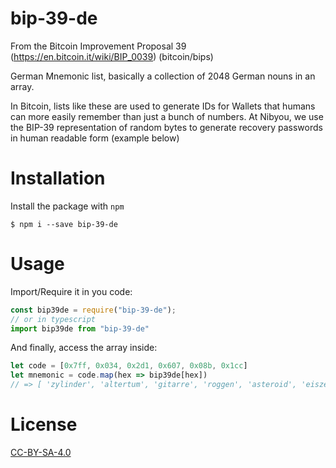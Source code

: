 # bip-39-de
From the Bitcoin Improvement Proposal 39 (https://en.bitcoin.it/wiki/BIP_0039) (bitcoin/bips)

German Mnemonic list, basically a collection of 2048 German nouns in an array.

In Bitcoin, lists like these are used to generate IDs for Wallets that humans can more easily remember than just a bunch of numbers.
At Nibyou, we use the BIP-39 representation of random bytes to generate recovery passwords in human readable form (example below)

# Installation
Install the package with `npm`

```
$ npm i --save bip-39-de
```


# Usage

Import/Require it in you code:

```javascript
const bip39de = require("bip-39-de");
// or in typescript
import bip39de from "bip-39-de"
```

And finally, access the array inside:

```javascript
let code = [0x7ff, 0x034, 0x2d1, 0x607, 0x08b, 0x1cc]
let mnemonic = code.map(hex => bip39de[hex])
// => [ 'zylinder', 'altertum', 'gitarre', 'roggen', 'asteroid', 'eiszeit' ]
```

# License

[CC-BY-SA-4.0](/LICENSE)
